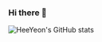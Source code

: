 ### Hi there 👋

<!--
**HeeYeonKim98/HeeYeonKim98** is a ✨ _special_ ✨ repository because its `README.md` (this file) appears on your GitHub profile.

Here are some ideas to get you started:

- 🔭 I’m currently working on ...
- 🌱 I’m currently learning ...
- 👯 I’m looking to collaborate on ...
- 🤔 I’m looking for help with ...
- 💬 Ask me about ...
- 📫 How to reach me: ...
- 😄 Pronouns: ...
- ⚡ Fun fact: ...
-->

![HeeYeon's GitHub stats](https://github-readme-stats.vercel.app/api?username=HeeYeonKim98&show_icons=true&theme=gruvbox_light)
